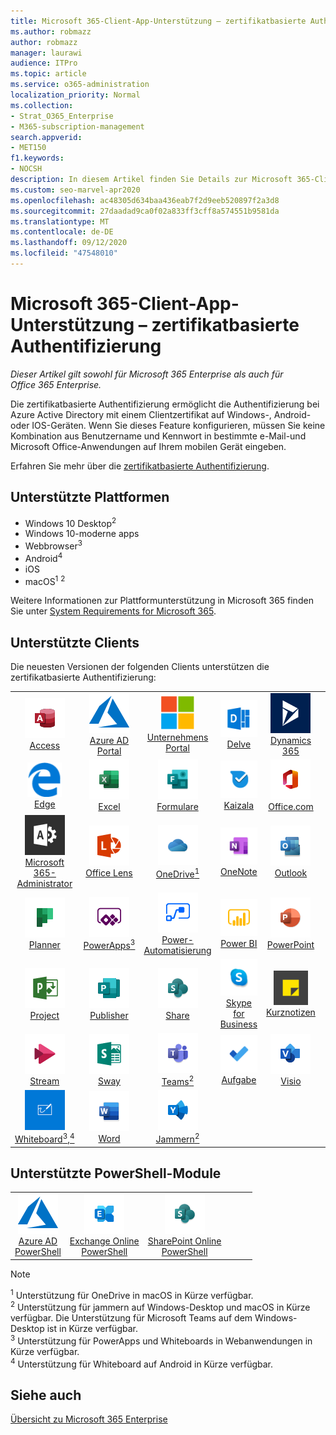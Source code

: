 ```yaml
---
title: Microsoft 365-Client-App-Unterstützung – zertifikatbasierte Authentifizierung
ms.author: robmazz
author: robmazz
manager: laurawi
audience: ITPro
ms.topic: article
ms.service: o365-administration
localization_priority: Normal
ms.collection:
- Strat_O365_Enterprise
- M365-subscription-management
search.appverid:
- MET150
f1.keywords:
- NOCSH
description: In diesem Artikel finden Sie Details zur Microsoft 365-Client-App-Unterstützung für die zertifikatbasierte Authentifizierung..
ms.custom: seo-marvel-apr2020
ms.openlocfilehash: ac48305d634baa436eab7f2d9eeb520897f2a3d8
ms.sourcegitcommit: 27daadad9ca0f02a833ff3cff8a574551b9581da
ms.translationtype: MT
ms.contentlocale: de-DE
ms.lasthandoff: 09/12/2020
ms.locfileid: "47548010"
---
```

# <a name="microsoft-365-client-app-support--certificate-based-authentication"></a>Microsoft 365-Client-App-Unterstützung – zertifikatbasierte Authentifizierung

*Dieser Artikel gilt sowohl für Microsoft 365 Enterprise als auch für Office 365 Enterprise.*

Die zertifikatbasierte Authentifizierung ermöglicht die Authentifizierung bei Azure Active Directory mit einem Clientzertifikat auf Windows-, Android-oder IOS-Geräten. Wenn Sie dieses Feature konfigurieren, müssen Sie keine Kombination aus Benutzername und Kennwort in bestimmte e-Mail-und Microsoft Office-Anwendungen auf Ihrem mobilen Gerät eingeben.

Erfahren Sie mehr über die [zertifikatbasierte Authentifizierung](https://docs.microsoft.com/azure/active-directory/authentication/active-directory-certificate-based-authentication-get-started).

## <a name="supported-platforms"></a>Unterstützte Plattformen

 - Windows 10 Desktop<sup>2</sup>
 - Windows 10-moderne apps
 - Webbrowser<sup>3</sup>
 - Android<sup>4</sup>
 - iOS
 - macOS<sup>1</sup> <sup>2</sup>

Weitere Informationen zur Plattformunterstützung in Microsoft 365 finden Sie unter [System Requirements for Microsoft 365](https://products.office.com/office-system-requirements).

## <a name="supported-clients"></a>Unterstützte Clients

Die neuesten Versionen der folgenden Clients unterstützen die zertifikatbasierte Authentifizierung:

| | | | | | |
|:---:|:---:|:---:|:---:|:---:|:---:|
| ![Access-Symbol](../media/o365-access-64x64.png) <br> [Access](https://products.office.com/access) | ![Azure-Symbol](../media/o365-azure-64x64.png) <br> [Azure AD <br> Portal ](https://azure.microsoft.com/features/azure-portal/) | ![Symbol des Unternehmensportals](../media/o365-microsoft-64x64.png) <br> [Unternehmens <br> Portal ](https://docs.microsoft.com/intune-user-help/sign-in-to-the-company-portal) | ![Vertiefen (Symbol)](../media/o365-delve-64x64.png) <br> [Delve](https://products.office.com/business/intelligent-search) | ![Dynamics 365-Symbol](../media/o365-dynamics365-64x64.png) <br> [Dynamics 365](https://dynamics.microsoft.com) 
| ![Edge-Symbol](../media/o365-edge-64x64.png) <br> [Edge](https://www.microsoft.com/windows/microsoft-edge) | ![Excel-Symbol](../media/o365-excel-64x64.png) <br> [Excel](https://products.office.com/excel) | ![Symbol "Formulare"](../media/o365-forms-64x64.png) <br> [Formulare](https://flow.microsoft.com/connectors/shared_microsoftforms/microsoft-forms/) | ![Kaizala-Symbol](../media/o365-kaizala-64x64.png) <br> [Kaizala](https://products.office.com/en/business/microsoft-kaizala) | ![Office.com-Symbol](../media/o365-office-64x64.png) <br> [Office.com](https://www.office.com/) 
| ![Office 365 Administrator Symbol](../media/o365-o365admin-64x64.png) <br> [Microsoft 365- <br> Administrator](https://products.office.com/business/manage-office-365-admin-app) | ![Linsen Symbol](../media/o365-lens-64x64.png) <br> [Office Lens](https://www.microsoft.com/p/office-lens/9wzdncrfj3t8?activetab=pivot%3Aoverviewtab) | ![OneDrive für Unternehmen Symbol](../media/o365-OneDrive-64x64.png) <br> [OneDrive<sup>1</sup>](https://products.office.com/onedrive-for-business/online-cloud-storage) |  ![OneNote-Symbol](../media/o365-OneNote-64x64.png) <br> [OneNote](https://products.office.com/onenote) | ![Outlook-Symbol](../media/o365-outlook-64x64.png) <br> [Outlook](https://products.office.com/outlook) 
| ![Planner-Symbol](../media/o365-planner-64x64.png) <br> [Planner](https://products.office.com/business/task-management-software) | ![PowerApps-Symbol](../media/o365-powerapps-64x64.png) <br> [PowerApps<sup>3</sup>](https://powerapps.microsoft.com) | ![Power-Automatisierungs Symbol](../media/o365-flow-64x64.png) <br> [Power- <br> Automatisierung](https://flow.microsoft.com) | ![PowerBI-Symbol](../media/o365-powerbi-64x64.png) <br> [Power BI](https://powerbi.microsoft.com)| ![PowerPoint-Symbol](../media/o365-powerpoint-64x64.png) <br> [PowerPoint](https://products.office.com/powerpoint) 
| ![Project-Symbol](../media/o365-project-64x64.png) <br> [Project](https://products.office.com/project) | ![Publisher-Symbol](../media/o365-publisher-64x64.png) <br> [Publisher](https://products.office.com/publisher) | ![SharePoint-Symbol](../media/o365-sharepoint-64x64.png) <br> [Share](https://products.office.com/sharepoint) | ![Skype for Business-Symbol](../media/o365-skypeforbusiness-64x64.png) <br> [Skype for <br> Business](https://www.skype.com/business/) | ![Symbol für Notizen](../media/o365-stickynotes-64x64.png) <br> [Kurznotizen](https://www.microsoft.com/p/microsoft-sticky-notes/9nblggh4qghw) 
| ![Stream-Symbol](../media/o365-stream-64x64.png) <br> [Stream](https://stream.microsoft.com) | ![Sway-Symbol](../media/o365-sway-64x64.png) <br> [Sway](https://sway.com) | ![Teams-Symbol](../media/o365-teams-64x64.png) <br> [Teams<sup>2</sup>](https://products.office.com/microsoft-teams/group-chat-software) | ![To-do-Symbol](../media/o365-todo-64x64.png) <br> [Aufgabe](https://todo.microsoft.com) | ![Visio-Symbol](../media/o365-visio-64x64.png) <br> [Visio](https://products.office.com/visio/flowchart-software) 
| ![Whiteboard-Symbol](../media/o365-whiteboard-64x64.png) <br> [Whiteboard<sup>3</sup>,<sup>4</sup>](https://whiteboard.microsoft.com/) | ![Word-Symbol](../media/o365-word-64x64.png) <br> [Word](https://products.office.com/word) | ![Yammer-Symbol](../media/o365-yammer-64x64.png) <br> [Jammern<sup>2</sup>](https://products.office.com/yammer/yammer-overview) |

## <a name="supported-powershell-modules"></a>Unterstützte PowerShell-Module

| | | | | | |
|:---:|:---:|:---:|:---:|:---:|:---:|
| ![Azure-Symbol](../media/o365-azure-64x64.png) <br> [Azure AD <br> PowerShell](https://docs.microsoft.com/powershell/azure/active-directory/overview?view=azureadps-2.0) | ![Exchange-Symbol](../media/o365-exchange-64x64.png) <br> [Exchange Online <br> PowerShell](https://docs.microsoft.com/powershell/exchange/exchange-online-powershell) | ![SharePoint-Symbol](../media/o365-sharepoint-64x64.png) <br> [SharePoint Online <br> PowerShell](https://docs.microsoft.com/powershell/sharepoint/sharepoint-online/connect-sharepoint-online)

> [!NOTE]
> <sup>1</sup> Unterstützung für OneDrive in macOS in Kürze verfügbar. <br>
> <sup>2</sup> Unterstützung für jammern auf Windows-Desktop und macOS in Kürze verfügbar. Die Unterstützung für Microsoft Teams auf dem Windows-Desktop ist in Kürze verfügbar.<br>
> <sup>3</sup> Unterstützung für PowerApps und Whiteboards in Webanwendungen in Kürze verfügbar. <br>
> <sup>4</sup> Unterstützung für Whiteboard auf Android in Kürze verfügbar.

## <a name="see-also"></a>Siehe auch

[Übersicht zu Microsoft 365 Enterprise](microsoft-365-overview.md)
